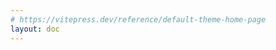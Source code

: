 ```yaml
---
# https://vitepress.dev/reference/default-theme-home-page
layout: doc
---
```


<script setup lang="ts">
import BlogPosts from './BlogPosts.vue'
</script>

<BlogPosts />